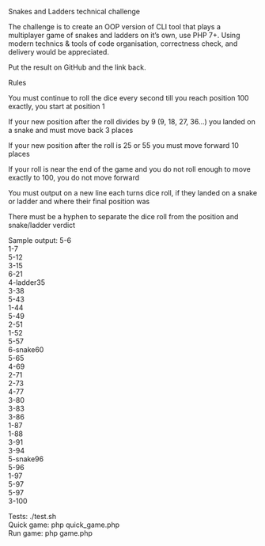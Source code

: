Snakes and Ladders technical challenge


The challenge is to create an OOP version of CLI tool that plays a multiplayer game of snakes and ladders on it’s own, use PHP 7+. Using modern technics & tools of code organisation, correctness check, and delivery would be appreciated.

Put the result on GitHub and the link back.


Rules


You must continue to roll the dice every second till you reach position 100 exactly, you start at position 1


If your new position after the roll divides by 9 (9, 18, 27, 36…) you landed on a snake and must move back 3 places


If your new position after the roll is 25 or 55 you must move forward 10 places


If your roll is near the end of the game and you do not roll enough to move exactly to 100, you do not move forward


You must output on a new line each turns dice roll, if they landed on a snake or ladder and where their final position was


There must be a hyphen to separate the dice roll from the position and snake/ladder verdict


Sample output:
5-6  
1-7  
5-12  
3-15  
6-21  
4-ladder35  
3-38  
5-43  
1-44  
5-49  
2-51  
1-52  
5-57  
6-snake60  
5-65  
4-69  
2-71  
2-73  
4-77  
3-80  
3-83  
3-86  
1-87  
1-88  
3-91  
3-94  
5-snake96  
5-96  
1-97  
5-97  
5-97  
3-100

Tests: ./test.sh  
Quick game: php quick_game.php  
Run game: php game.php  